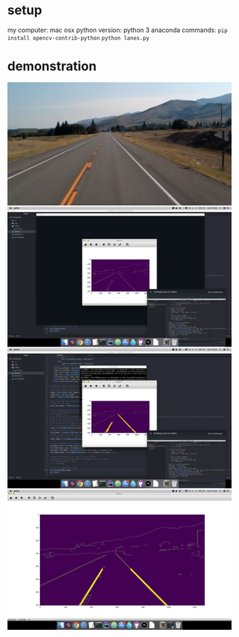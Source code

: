 
# setup

my computer: mac osx
python version: python 3 anaconda
commands:
`pip install opencv-contrib-python`
`python lanes.py`

# demonstration

![alt text](./images/first.png)
![alt text](./images/second.png)
![alt text](./images/third.png)
![alt text](./images/fourth.png)
